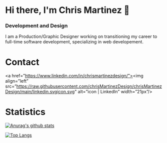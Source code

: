 # Hi there, I'm Chris Martinez 👋

### Development and Design

I am a Production/Graphic Designer working on transitioning my career to full-time software development, specializing in web developement.

# Contact

<a href=”https://www.linkedin.com/in/chrismartinezdesign/"><img align=”left” src=”https://raw.githubusercontent.com/chrisMartinezDesign/chrisMartinezDesign/main/linkedin.svgicon.svg" alt=”icon | LinkedIn” width=”21px”/></a>

# Statistics

[![Anurag's github stats](https://github-readme-stats.vercel.app/api?username=chrisMartinezDesign)](https://github.com/anuraghazra/github-readme-stats)

[![Top Langs](https://github-readme-stats.vercel.app/api/top-langs/?username=chrisMartinezDesign)](https://github.com/yushi1007)


<!--
**ChrisMartinezDesign/ChrisMartinezDesign** is a ✨ _special_ ✨ repository because its `README.md` (this file) appears on your GitHub profile.

Here are some ideas to get you started:

- 🔭 I’m currently working on ...
- 🌱 I’m currently learning ...
- 👯 I’m looking to collaborate on ...
- 🤔 I’m looking for help with ...
- 💬 Ask me about ...
- 📫 How to reach me: ...
- 😄 Pronouns: ...
- ⚡ Fun fact: ...
-->
